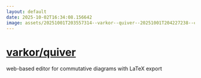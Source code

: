 ```yaml
---
layout: default
date: 2025-10-02T16:34:08.156642
image: assets/20251001T203557314--varkor--quiver--20251001T204227238--cropped.png
---
```


# [varkor/quiver](https://github.com/varkor/quiver)

web-based editor for commutative diagrams with LaTeX export
